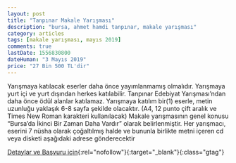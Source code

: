 ```yaml
---
layout: post
title: "Tanpınar Makale Yarışması"
description: "bursa, ahmet hamdi tanpınar, makale yarışması"
category: articles
tags: [makale yarışması, mayıs 2019]
comments: true
lastDate: 1556830800
dateHuman: "3 Mayıs 2019"
price: "27 Bin 500 TL'dir"
---
```


Yarışmaya katılacak eserler daha önce yayımlanmamış olmalıdır.
Yarışmaya yurt içi ve yurt dışından herkes katılabilir.
Tanpınar Edebiyat Yarışması’ndan daha önce ödül alanlar katılamaz.
Yarışmaya katılım bir(1) eserle, metin uzunluğu yaklaşık 6-8 sayfa şekilde olacaktır. (A4, 12 punto çift aralık ve Times New Roman karakteri kullanılacak)
Makale yarışmasının genel konusu “Bursa’da İkinci Bir Zaman Daha Vardır” olarak belirlenmiştir.
Her yarışmacı, eserini 7 nüsha olarak çoğaltılmış halde ve bununla birlikte metni içeren cd veya disketi aşağıdaki adrese gönderecektir

[Detaylar ve Başvuru için](http://www.osmangazikultursanat.com.tr/tr/etkinlik/tanpinar-makale-yarismasi-2019?utm_source=edebiyatyarismalari.com&utm_medium=affiliate&utm_campaign=cpc){:rel="nofollow"}{:target="_blank"}{:class="gtag"}